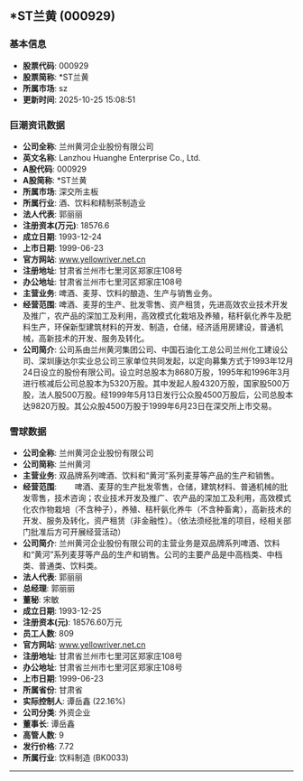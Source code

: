 ## *ST兰黄 (000929)

### 基本信息

- **股票代码**: 000929
- **股票简称**: *ST兰黄
- **所属市场**: sz
- **更新时间**: 2025-10-25 15:08:51

### 巨潮资讯数据

- **公司全称**: 兰州黄河企业股份有限公司
- **英文名称**: Lanzhou Huanghe Enterprise Co., Ltd.
- **A股代码**: 000929
- **A股简称**: *ST兰黄
- **所属市场**: 深交所主板
- **所属行业**: 酒、饮料和精制茶制造业
- **法人代表**: 郭丽丽
- **注册资本(万元)**: 18576.6
- **成立日期**: 1993-12-24
- **上市日期**: 1999-06-23
- **官方网站**: www.yellowriver.net.cn
- **注册地址**: 甘肃省兰州市七里河区郑家庄108号
- **办公地址**: 甘肃省兰州市七里河区郑家庄108号
- **主营业务**: 啤酒、麦芽、饮料的酿造、生产与销售业务。
- **经营范围**: 啤酒、麦芽的生产、批发零售、资产租赁，先进高效农业技术开发及推广，农产品的深加工及利用，高效模式化栽培及养殖，秸秆氨化养牛及肥料生产，环保新型建筑材料的开发、制造，仓储，经济适用房建设，普通机械，高新技术的开发、服务及转化。
- **公司简介**: 公司系由兰州黄河集团公司、中国石油化工总公司兰州化工建设公司、深圳康达尔实业总公司三家单位共同发起，以定向募集方式于1993年12月24日设立的股份有限公司。设立时总股本为8680万股，1995年和1996年3月进行核减后公司总股本为5320万股。其中发起人股4320万股，国家股500万股，法人股500万股。经1999年5月13日发行公众股4500万股后，公司总股本达9820万股。其公众股4500万股于1999年6月23日在深交所上市交易。

### 雪球数据

- **公司全称**: 兰州黄河企业股份有限公司
- **公司简称**: 兰州黄河
- **主营业务**: 双品牌系列啤酒、饮料和“黄河”系列麦芽等产品的生产和销售。
- **经营范围**: 　　啤酒、麦芽的生产批发零售，仓储，建筑材料、普通机械的批发零售，技术咨询；农业技术开发及推广、农产品的深加工及利用，高效模式化农作物栽培（不含种子），养殖、秸杆氨化养牛（不含种畜禽），高新技术的开发、服务及转化，资产租赁（非金融性）。（依法须经批准的项目，经相关部门批准后方可开展经营活动）
- **公司简介**: 兰州黄河企业股份有限公司的主营业务是双品牌系列啤酒、饮料和“黄河”系列麦芽等产品的生产和销售。公司的主要产品是中高档类、中档类、普通类、饮料类。
- **法人代表**: 郭丽丽
- **总经理**: 郭丽丽
- **董秘**: 宋敏
- **成立日期**: 1993-12-25
- **注册资本(元)**: 18576.60万元
- **员工人数**: 809
- **官方网站**: www.yellowriver.net.cn
- **注册地址**: 甘肃省兰州市七里河区郑家庄108号
- **办公地址**: 甘肃省兰州市七里河区郑家庄108号
- **上市日期**: 1999-06-23
- **所属省份**: 甘肃省
- **实际控制人**: 谭岳鑫 (22.16%)
- **公司分类**: 外资企业
- **董事长**: 谭岳鑫
- **高管人数**: 9
- **发行价格**: 7.72
- **所属行业**: 饮料制造 (BK0033)

---